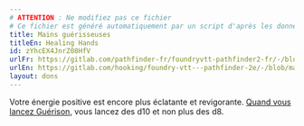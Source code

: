 ```yaml
---
# ATTENTION : Ne modifiez pas ce fichier
# Ce fichier est généré automatiquement par un script d'après les données du module Foundry VTT officiel et de sa traduction
title: Mains guérisseuses
titleEn: Healing Hands
id: zYhcEX4JnrZ08HfV
urlFr: https://gitlab.com/pathfinder-fr/foundryvtt-pathfinder2-fr/-/blob/master/data/feats/zYhcEX4JnrZ08HfV.htm
urlEn: https://gitlab.com/hooking/foundry-vtt---pathfinder-2e/-/blob/master/packs/data/feats.db/healing-hands.json
layout: dons
---
```

Votre énergie positive est encore plus éclatante et revigorante. [Quand vous lancez Guérison](../sorts/guérison.html), vous lancez des d10 et non plus des d8.
